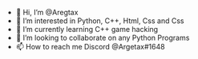 - 👋 Hi, I’m @Aregtax
- 👀 I’m interested in Python, C++, Html, Css and Css
- 🌱 I’m currently learning C++ game hacking
- 💞️ I’m looking to collaborate on any Python Programs
- 📫 How to reach me Discord @Argetax#1648

<!---
Aregtax/Aregtax is a ✨ special ✨ repository because its `README.md` (this file) appears on your GitHub profile.
You can click the Preview link to take a look at your changes.
--->
